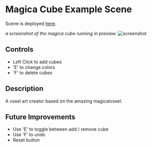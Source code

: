 # Magica Cube Example Scene

Scene is deployed [here](https://play.decentraland.org/?position=-149%2C-146).

_a screenshot of the magica cube running in preview._
![screenshot](https://github.com/decentraland-scenes/magica-cube-example-scene/blob/master/screenshots/screenshot.png)

## Controls

* Left Click to add cubes
* 'E' to change colors
* 'F' to delete cubes

## Description
A voxel art creator based on the amazing magicalvoxel.

## Future Improvements

* Use 'E' to toggle between add / remove cube
* Use 'F' to undo
* Reset button
